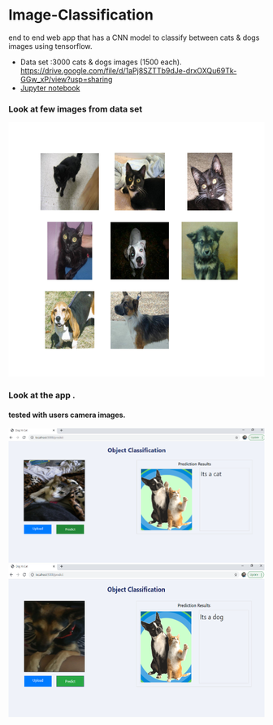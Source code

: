 # Image-Classification
end to end web app that has a CNN model to classify between cats &amp; dogs images using tensorflow.


* Data set :3000 cats & dogs images (1500 each). https://drive.google.com/file/d/1aPj8SZTTb9dJe-drxOXQu69Tk-GGw_xP/view?usp=sharing 
* [Jupyter notebook](https://github.com/richakbee/Tensorflow-in-Practice-Specialization/blob/main/2.%20Convolution%20Neural%20Networks%20in%20Tensorflow/Hands%20on%20Assignments/Exercise-2%20Cats%20Vs%20Dogs%20using%20Augmentation/Exercise_2_Cats_vs_Dogs_using_augmentation_Question-FINAL.ipynb)

### Look at few images from data set

<img src="https://github.com/richakbee/Image-Classification/blob/main/screenshot/few_images.png" width="800px" height= "500px"/>

### Look at the app .
#### tested with users camera images.

<img src="https://github.com/richakbee/Image-Classification/blob/main/screenshot/cat.png" />

<img src="https://github.com/richakbee/Image-Classification/blob/main/screenshot/dog.png" width="800px" height= "300px"/>


